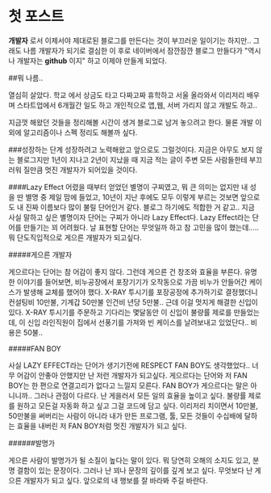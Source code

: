 # 첫 포스트
**개발자** 로서 이제서야 제대로된 블로그를 만든다는 것이 부끄러운 일이기는 하지만.. 그래도 나름 개발자가 되기로 결심한 이 후로 네이버에서 잠깐잠깐 블로그 만들다가 "역시나 개발자는 **github** 이지" 하고 이제야 만들게 되었다.

##뭐 나름..

열심히 살았다. 학교 에서 상금도 타고 다짜고짜 휴학하고 서울 올라와서 이리저리 배우며 스타트업에서 6개월간 일도 하고 개인적으로 앱,웹, 서버 가리지 않고 개발도 하고..

지금껏 해왔던 것들을 정리해볼 시간이 생겨 블로그로 남겨 놓으려고 한다. 물론 개발 이외에 알고리즘이나 스펙 정리도 해볼까 싶다.

###성장하는 단계
성장하려고 노력해왔고 앞으로도 그럴것이다. 지금은 아무도 보지 않는 블로그지만 1년이 지나고 2년이 지났을 때 지금 적는 글이 주변 모든 사람들한테 부끄러워 질만큼 멋진 개발자가 되어있을 것이다.

####Lazy Effect
어렸을 때부터 얻었던 별명이 구찌였고, 뭐 큰 의미는 없지만 내 성을 딴 별명 중 제일 맘에 들었고, 10년이 지난 후에도 모두 이렇게 부르는 것보면 앞으로도 내 진짜 이름보다 많이 불릴 단어인거 같다. 블로그 하기에도 적합한 거 같고.. 지금 사실 말하고 싶은 별명이자 단어는 구찌가 아니라 Lazy Effect다.
Lazy Effect라는 단어를 만들기는 꾀 어려웠다. 날 표현할 단어는 무엇일까 하고 참 고민을 많이 했는데..... 뭐 단도직입적으로 게으른 개발자가 되고싶다.

#####게으른 개발자

게으르다는 단어는 참 어감이 좋지 않다. 그런데 게으른 건 창조와 효율을 부른다. 유명한 이야기를 들어보면, 비누공장에서 포장기기가 오작동으로 가끔 비누가 안들어간 케이스가 발생해 교체를 했어야 했다. X-RAY 투시기를 포장공정에 추가하기로 결정했더니 컨설팅비 10만불, 기계갑 50만불 인건비 년당 5만불.. 근데 이걸 멋지게 해결한 신입이 있다. X-RAY 투시기를 주문하고 기다리는 몇달동안 이 신입이 불량률 제로를 만들었는데, 이 신입 라인직원이 집에서 선풍기를 가져와 빈 케이스를 날려보내고 있었단다.. 비용은 50불..

#####FAN BOY

사실 LAZY EFFECT라는 단어가 생기기전에 RESPECT FAN BOY도 생각했었다.. 너무 어감이 안좋아 안했지만 난 저런 개발자가 되고싶다.
게으르다는 단어와 저 FAN BOY는 한 편으로 연결고리가 없다고 느낄지 모른다. FAN BOY가 게으르다는 말은 아니니까.. 그러나 관점이 다르다. 난 게을러서 모든 일의 효율을 높이고 싶다. 불량률 제로를 원하고 모든걸 자동화 하고 싶고 그걸 코드에 담고 싶다. 이리저리 치이면서 10만불, 50만불을 써버리는 사람이 아니라 내가 만든 프로그램, 툴, 모든 것들이 수십배에 달하는 효율을 내버린 저 FAN BOY처럼 멋진 개발자가 되고 싶다.

######발명가

게으른 사람이 발명가가 될 소질이 높다는 말이 있다. 뭐 당연히 오해의 소지도 있고, 분명 결함이 있는 문장이다. 그러나 난 꾀나 문장의 깊이를 깊게 보고 싶다. 무엇보다 난 게으른 개발자가 되고 싶다. 앞으로의 내 행보를 잘 바라봐 주길 바란다.

